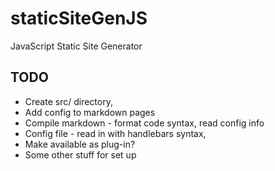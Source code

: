 # staticSiteGenJS
JavaScript Static Site Generator

## TODO
* Create src/ directory,
* Add config to markdown pages
* Compile markdown - format code syntax, read config info
* Config file - read in with handlebars syntax,
* Make available as plug-in?
* Some other stuff for set up
